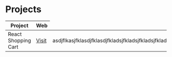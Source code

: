 <h1>Projects</h1>

<table>
  <thead>
    <tr>
      <th>Project</th>
      <th>Web</th>
    </tr>
  </thead>
  <tbody>
    <tr>
      <td>React Shopping Cart</td>
      <td><a href="https://magnificent-croissant-145ff5.netlify.app/">Visit</a></td>
      <td>asdjflkasjfklasdjfklasdjfkladsjfkladsjfkladsjfkladsjfkladsjfklasdjfklasdfjl</td>
    </tr>
  </tbody>
</table>
